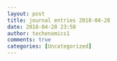 ```yaml
---
layout: post
title: journal entries 2018-04-28
date: 2018-04-28 23:50
author: techenomics1
comments: true
categories: [Uncategorized]
---
```

